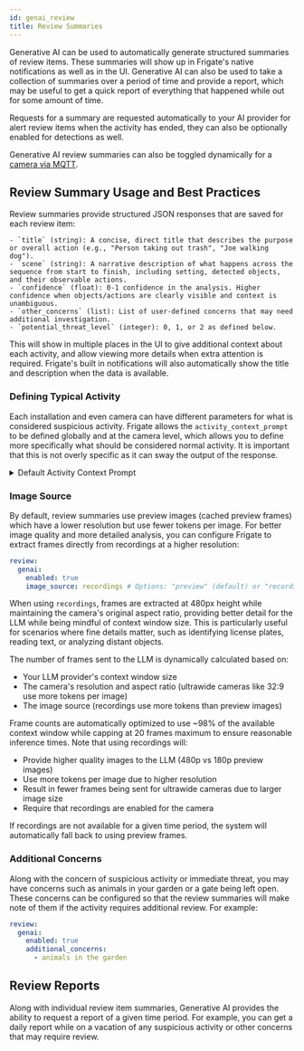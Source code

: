```yaml
---
id: genai_review
title: Review Summaries
---
```


Generative AI can be used to automatically generate structured summaries of review items. These summaries will show up in Frigate's native notifications as well as in the UI. Generative AI can also be used to take a collection of summaries over a period of time and provide a report, which may be useful to get a quick report of everything that happened while out for some amount of time.

Requests for a summary are requested automatically to your AI provider for alert review items when the activity has ended, they can also be optionally enabled for detections as well.

Generative AI review summaries can also be toggled dynamically for a [camera via MQTT](/integrations/mqtt/#frigatecamera_namereviewdescriptionsset).

## Review Summary Usage and Best Practices

Review summaries provide structured JSON responses that are saved for each review item:

```
- `title` (string): A concise, direct title that describes the purpose or overall action (e.g., "Person taking out trash", "Joe walking dog").
- `scene` (string): A narrative description of what happens across the sequence from start to finish, including setting, detected objects, and their observable actions.
- `confidence` (float): 0-1 confidence in the analysis. Higher confidence when objects/actions are clearly visible and context is unambiguous.
- `other_concerns` (list): List of user-defined concerns that may need additional investigation.
- `potential_threat_level` (integer): 0, 1, or 2 as defined below.
```

This will show in multiple places in the UI to give additional context about each activity, and allow viewing more details when extra attention is required. Frigate's built in notifications will also automatically show the title and description when the data is available.

### Defining Typical Activity

Each installation and even camera can have different parameters for what is considered suspicious activity. Frigate allows the `activity_context_prompt` to be defined globally and at the camera level, which allows you to define more specifically what should be considered normal activity. It is important that this is not overly specific as it can sway the output of the response.

<details>
  <summary>Default Activity Context Prompt</summary>

```
### Normal Activity Indicators (Level 0)
- Known/verified people in any zone at any time
- People with pets in residential areas
- Deliveries or services during daytime/evening (6 AM - 10 PM): carrying packages to doors/porches, placing items, leaving
- Services/maintenance workers with visible tools, uniforms, or service vehicles during daytime
- Activity confined to public areas only (sidewalks, streets) without entering property at any time

### Suspicious Activity Indicators (Level 1)
- **Testing or attempting to open doors/windows/handles on vehicles or buildings** — ALWAYS Level 1 regardless of time or duration
- **Unidentified person in private areas (driveways, near vehicles/buildings) during late night/early morning (11 PM - 5 AM)** — ALWAYS Level 1 regardless of activity or duration
- Taking items that don't belong to them (packages, objects from porches/driveways)
- Climbing or jumping fences/barriers to access property
- Attempting to conceal actions or items from view
- Prolonged loitering: remaining in same area without visible purpose throughout most of the sequence

### Critical Threat Indicators (Level 2)
- Holding break-in tools (crowbars, pry bars, bolt cutters)
- Weapons visible (guns, knives, bats used aggressively)
- Forced entry in progress
- Physical aggression or violence
- Active property damage or theft in progress

### Assessment Guidance
Evaluate in this order:

1. **If person is verified/known** → Level 0 regardless of time or activity
2. **If person is unidentified:**
   - Check time: If late night/early morning (11 PM - 5 AM) AND in private areas (driveways, near vehicles/buildings) → Level 1
   - Check actions: If testing doors/handles, taking items, climbing → Level 1
   - Otherwise, if daytime/evening (6 AM - 10 PM) with clear legitimate purpose (delivery, service worker) → Level 0
3. **Escalate to Level 2 if:** Weapons, break-in tools, forced entry in progress, violence, or active property damage visible (escalates from Level 0 or 1)

The mere presence of an unidentified person in private areas during late night hours is inherently suspicious and warrants human review, regardless of what activity they appear to be doing or how brief the sequence is.
```

</details>

### Image Source

By default, review summaries use preview images (cached preview frames) which have a lower resolution but use fewer tokens per image. For better image quality and more detailed analysis, you can configure Frigate to extract frames directly from recordings at a higher resolution:

```yaml
review:
  genai:
    enabled: true
    image_source: recordings # Options: "preview" (default) or "recordings"
```

When using `recordings`, frames are extracted at 480px height while maintaining the camera's original aspect ratio, providing better detail for the LLM while being mindful of context window size. This is particularly useful for scenarios where fine details matter, such as identifying license plates, reading text, or analyzing distant objects.

The number of frames sent to the LLM is dynamically calculated based on:

- Your LLM provider's context window size
- The camera's resolution and aspect ratio (ultrawide cameras like 32:9 use more tokens per image)
- The image source (recordings use more tokens than preview images)

Frame counts are automatically optimized to use ~98% of the available context window while capping at 20 frames maximum to ensure reasonable inference times. Note that using recordings will:

- Provide higher quality images to the LLM (480p vs 180p preview images)
- Use more tokens per image due to higher resolution
- Result in fewer frames being sent for ultrawide cameras due to larger image size
- Require that recordings are enabled for the camera

If recordings are not available for a given time period, the system will automatically fall back to using preview frames.

### Additional Concerns

Along with the concern of suspicious activity or immediate threat, you may have concerns such as animals in your garden or a gate being left open. These concerns can be configured so that the review summaries will make note of them if the activity requires additional review. For example:

```yaml
review:
  genai:
    enabled: true
    additional_concerns:
      - animals in the garden
```

## Review Reports

Along with individual review item summaries, Generative AI provides the ability to request a report of a given time period. For example, you can get a daily report while on a vacation of any suspicious activity or other concerns that may require review.

